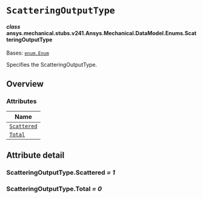 <!-- vale off -->

<a id="scatteringoutputtype"></a>

# `ScatteringOutputType`

<a id="ansys.mechanical.stubs.v241.Ansys.Mechanical.DataModel.Enums.ScatteringOutputType"></a>

#### *class* ansys.mechanical.stubs.v241.Ansys.Mechanical.DataModel.Enums.ScatteringOutputType

Bases: [`enum.Enum`](https://docs.python.org/3/library/enum.html#enum.Enum)

Specifies the ScatteringOutputType.

<!-- !! processed by numpydoc !! -->

<a id="overview"></a>

## Overview

### Attributes

| Name |
| -------------------------------------------------- |
| [`Scattered`](#ScatteringOutputType.Scattered) |
| [`Total`](#ScatteringOutputType.Total) |

<a id="attribute-detail"></a>

## Attribute detail

<a id="ScatteringOutputType.Scattered"></a>

### ScatteringOutputType.Scattered *= 1*

<a id="ScatteringOutputType.Total"></a>

### ScatteringOutputType.Total *= 0*

<!-- vale on -->
